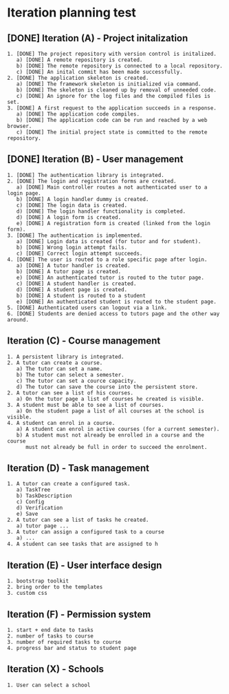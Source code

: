 Iteration planning test
=======================

[DONE] Iteration (A) - Project initalization
--------------------------------------------

    1. [DONE] The project repository with version control is initalized.
       a) [DONE] A remote repository is created.
       b) [DONE] The remote repository is connected to a local repository.
       c) [DONE] An inital commit has been made successfully.
    2. [DONE] The application skeleton is created.
       a) [DONE] The framework skeleton is initialized via command.
       b) [DONE] The skeleton is cleaned up by removal of unneeded code.
       c) [DONE] An ignore for the log files and the compiled files is set.
    3. [DONE] A first request to the application succeeds in a response.
       a) [DONE] The application code compiles.
       b) [DONE] The application code can be run and reached by a web browser.
       c) [DONE] The initial project state is committed to the remote repository.


[DONE] Iteration (B) - User management
--------------------------------------
    
    1. [DONE] The authentication library is integrated.
    2. [DONE] The login and registration forms are created.
       a) [DONE] Main controller routes a not authenticated user to a login page.
       b) [DONE] A login handler dummy is created.
       c) [DONE] The login data is created.
       d) [DONE] The login handler functionality is completed.
       d) [DONE] A login form is created.
       e) [DONE] A registration form is created (linked from the login form).
    3. [DONE] The authentication is implemented.
       a) [DONE] Login data is created (for tutor and for student).
       b) [DONE] Wrong login attempt fails.
       c) [DONE] Correct login attempt succeeds.
    4. [DONE] The user is routed to a role specific page after login.
       a) [DONE] A tutor handler is created.
       b) [DONE] A tutor page is created.
       e) [DONE] An authenticated tutor is routed to the tutor page.
       c) [DONE] A student handler is created.
       d) [DONE] A student page is created.
       b) [DONE] A student is routed to a student 
       e) [DONE] An authenticated student is routed to the student page.
    5. [DONE] Authenticated users can logout via a link.
    6. [DONE] Students are denied access to tutors page and the other way around.

Iteration (C) - Course management
---------------------------------

    1. A persistent library is integrated.
    2. A tutor can create a course.
       a) The tutor can set a name.
       b) The tutor can select a semester.
       c) The tutor can set a cource capacity.
       d) The tutor can save the course into the persistent store.
    2. A tutor can see a list of his courses.
       a) On the tutor page a list of courses he created is visible.
    3. A student must be able to see a list of courses.
       a) On the student page a list of all courses at the school is visible.
    4. A student can enrol in a course.
       a) A student can enrol in active courses (for a current semester).
       b) A student must not already be enrolled in a course and the course
          must not already be full in order to succeed the enrolment.


Iteration (D) - Task management
-------------------------------

    1. A tutor can create a configured task.
       a) TaskTree
       b) TaskDescription
       c) Config
       d) Verification
       e) Save
    2. A tutor can see a list of tasks he created.
       a) tutor page ...
    3. A tutor can assign a configured task to a course
       a) ...
    4. A student can see tasks that are assigned to h

Iteration (E) - User interface design
-------------------------------------

    1. bootstrap toolkit
    2. bring order to the templates
    3. custom css

Iteration (F) - Permission system
---------------------------------

    1. start + end date to tasks
    2. number of tasks to course
    3. number of required tasks to course
    4. progress bar and status to student page

Iteration (X) - Schools
-----------------------

    1. User can select a school
